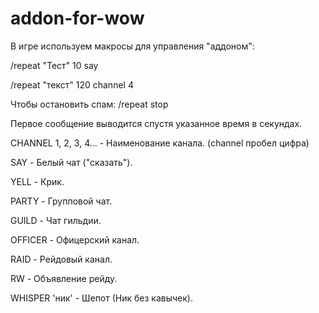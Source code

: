 # addon-for-wow

В игре используем макросы для управления "аддоном":

/repeat "Тест" 10 say

/repeat "текст" 120 channel 4

Чтобы остановить спам:
/repeat stop

Первое сообщение выводится спустя указанное время в секундах.


CHANNEL 1, 2, 3, 4... - Наименование канала. (channel пробел цифра)

SAY - Белый чат ("сказать").

YELL - Крик.

PARTY - Групповой чат.

GUILD - Чат гильдии.

OFFICER - Офицерский канал.

RAID - Рейдовый канал.

RW - Объявление рейду.

WHISPER 'ник' - Шепот (Ник без кавычек).

